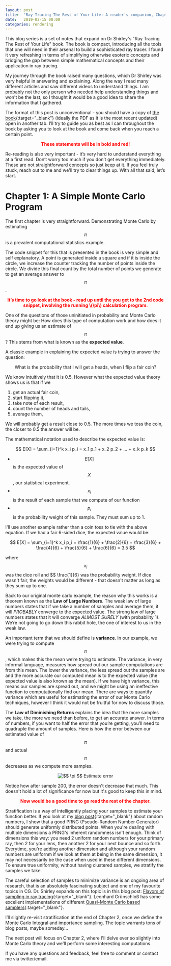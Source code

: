 ```yaml
---
layout: post
title:  "Ray Tracing The Rest of Your Life: A reader's companion, Chapter 1"
date:   2019-02-15 00:00
categories: rendering
---
```

This blog series is a set of notes that expand on Dr Shirley's "Ray Tracing The Rest of Your Life" book. The book is compact, introducing all the tools that one will need in their arsenal to build a sophisticated ray tracer. I found it very refreshing in terms of simplifying otherwise esoteric concepts and bridging the gap between simple mathematical concepts and their application in ray tracing. 

My journey through the book raised many questions, which Dr Shirley was very helpful in answering and explaining. Along the way I read many different articles and saw different videos to understand things. I am probably not the only person who needed help understanding things and won't be the last, so I thought it would be a good idea to share the information that I gathered.

The format of this post is unconventional  - you should have a copy of [the book](http://www.realtimerendering.com/raytracing/Ray%20Tracing_%20the%20Rest%20of%20Your%20Life.pdf){:target="_blank"} (ideally the PDF as it is the most recent updated) open in another tab. I’ll try to guide you as best as I can throughout the book by asking you to look at the book and come back when you reach a certain point.
<p align="center" style="color:red;">
<b>These statements will be in bold and red! </b></p>

Re-reading is also very important - it’s very hard to understand everything at a first read. Don’t worry too much if you don’t get everything immediately. These are not straightforward concepts so just keep at it. If you feel truly stuck, reach out to me and we'll try to clear things up. With all that said, let’s start.

# Chapter 1: A Simple Monte Carlo Program

The first chapter is very straightforward. Demonstrating Monte Carlo by estimating $$ \pi $$ is a prevalent computational statistics example.

The code snippet for this that is presented in the book is very simple and self explanatory. A point is generated inside a square and if it is inside the circle, we increase the counter tracking the number of points inside the circle. We divide this final count by the total number of points we generate to get an average answer to $$ \pi $$. 

<p align="center" style="color:red;">
<b>
It’s time to go look at the book - read up until the you get to the 2nd code snippet, involving the running \(\pi\) calculation program.
</b>
</p>

One of the questions of those uninitiated in probability and Monte Carlo theory might be: How does this type of computation work and how does it end up giving us an estimate of $$ \pi $$? This stems from what is known as the **expected value**. 

A classic example in explaining the expected value is trying to answer the question: 

<p align="center">
What is the probability that I will get a heads, when I flip a fair coin?
</p>

We know intuitively that it is 0.5. However what the expected value theory shows us is that if we 

1. get an actual fair coin, 
2. start flipping it, 
3. take note of each result, 
4. count the number of heads and tails, 
5. average them, 

We will probably get a result close to 0.5. The more times we toss the coin, the closer to 0.5 the answer will be.

The mathematical notation used to describe the expected value is:

$$
E[X] = \sum_{i=1}^k x_i p_i = x_1 p_1 + x_2 p_2 + ... + x_k p_k
$$

* $$ E[X] $$ is the expected value of $$ X $$, our statistical experiment.
* $$ x_i $$ is the result of each sample that we compute of our function
* $$ p_i $$ is the probability weight of this sample. They must sum up to 1.

I'll use another example rather than a coin toss to tie with the above equation. If we had a fair 6-sided dice, the expected value would be:

$$
E[X] = \sum_{i=1}^k x_i p_i = \frac{1}{6} + \frac{2}{6} + \frac{3}{6} +  \frac{4}{6} + \frac{5}{6} + \frac{6}{6} = 3.5
$$ 

where $$ x_i $$ was the dice roll and $$ \frac{1}{6} was the probability weight. If dice wasn't fair, the weights would be different - that doesn't matter as long as they sum up to one.

Back to our original monte carlo example, the reason why this works is a theorem known as the **Law of Large Numbers**. The weak law of large numbers states that if we take a number of samples and average them, it will *PROBABLY* converge to the expected value. The strong law of large numbers states that it will converge *ALMOST SURELY* (with probability 1). We’re not going to go down this rabbit hole, the one of interest to us in the weak law.

An important term that we should define is **variance**. In our example, we were trying to compute $$ \pi $$, which makes this  the mean we’re trying to estimate. The variance, in very informal language, measures how spread out our sample computations are from this mean. The lower the variance, the less spread out the samples are and the more accurate our computed mean is to the expected value (the expected value is also known as the mean). If we have high variance, this means our samples are spread out, and we might be using an ineffective function to computationally find our mean. There are ways to quantify variance which are useful for estimating the error of our Monte Carlo techniques, however I think it would not be fruitful for now to discuss those.

The **Law of Diminishing Returns** explains the idea that the more samples we take, the more we need than before, to get an accurate answer.  In terms of numbers, if you want to half the error that you’re getting, you’ll need to quadruple the amount of samples. Here is how the error between our estimated value of $$ \pi $$ and actual $$ \pi $$ decreases as we compute more samples.

<p align="center">
<img src="{{ site.url }}/assets/posts/rt_rc_chapter1/pi_estimate.png" alt=" $$ \pi $$ Estimate error">
</p>

Notice how after sample 200, the error doesn't decrease that much. This doesn't hold a lot of significance for now but it's good to keep this in mind.

<p align="center" style="color:red;">
<b>Now would be a good time to go read the rest of the chapter.</b>
</p>

Stratification is a way of intelligently placing your samples to estimate your function better. If you look at my [blog post](https://dargouder.github.io/darryls-pixels/mathematics/2018/07/04/prngs/){:target="_blank"} about random numbers, I show that a good PRNG (Pseudo-Random Number Generator) should generate uniformly distributed points. When you're dealing with multiple dimensions a PRNG's inherent randomness isn't enough. Think of dimensions this way: you need 2 uniform random numbers for your primary ray, then 2 for your lens, then another 2 for your next bounce and so forth. Everytime, you're adding another dimension and although your random numbers are unifornm if we look at them at being in the same dimension, it may not necessarily be the case when used in these different dimensions. To ensure true uniformity, without having clustered samples, we stratify the samples we take. 

The careful selection of samples to minimize variance is an ongoing area of research, that is an absolutely fascinating subject and one of my favourite topics in CG. Dr. Shirley expands on this topic is in this blog post: [Flavors of sampling in ray tracing](http://psgraphics.blogspot.com/2018/10/flavors-of-sampling-in-ray-tracing.html){:target="_blank"}. Leonhard Grünschloß has some excellent implementations of different [Quasi-Monte Carlo based samplers](http://gruenschloss.org/){:target="_blank"}.

I’ll slightly re-visit stratification at the end of Chapter 2, once we define the Monte Carlo Integral and importance sampling. The topic warrants tons of blog posts, maybe someday...

The next post will focus on Chapter 2, where I'll delve ever so slightly into Monte Carlo theory and we'll perform some interesting computations.



If you have any questions and feedback, feel free to comment or contact me via twitter/email.
